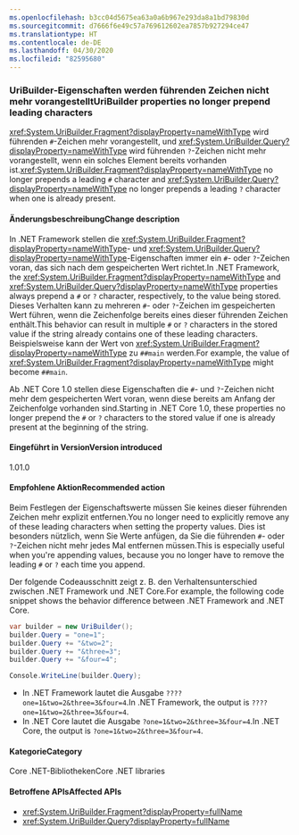 ```yaml
---
ms.openlocfilehash: b3cc04d5675ea63a0a6b967e293da8a1bd79830d
ms.sourcegitcommit: d7666f6e49c57a769612602ea7857b927294ce47
ms.translationtype: HT
ms.contentlocale: de-DE
ms.lasthandoff: 04/30/2020
ms.locfileid: "82595680"
---
```

### <a name="uribuilder-properties-no-longer-prepend-leading-characters"></a><span data-ttu-id="e6d39-101">UriBuilder-Eigenschaften werden führenden Zeichen nicht mehr vorangestellt</span><span class="sxs-lookup"><span data-stu-id="e6d39-101">UriBuilder properties no longer prepend leading characters</span></span>

<span data-ttu-id="e6d39-102"><xref:System.UriBuilder.Fragment?displayProperty=nameWithType> wird führenden `#`-Zeichen mehr vorangestellt, und <xref:System.UriBuilder.Query?displayProperty=nameWithType> wird führenden `?`-Zeichen nicht mehr vorangestellt, wenn ein solches Element bereits vorhanden ist.</span><span class="sxs-lookup"><span data-stu-id="e6d39-102"><xref:System.UriBuilder.Fragment?displayProperty=nameWithType> no longer prepends a leading `#` character and <xref:System.UriBuilder.Query?displayProperty=nameWithType> no longer prepends a leading `?` character when one is already present.</span></span>

#### <a name="change-description"></a><span data-ttu-id="e6d39-103">Änderungsbeschreibung</span><span class="sxs-lookup"><span data-stu-id="e6d39-103">Change description</span></span>

<span data-ttu-id="e6d39-104">In .NET Framework stellen die <xref:System.UriBuilder.Fragment?displayProperty=nameWithType>- und <xref:System.UriBuilder.Query?displayProperty=nameWithType>-Eigenschaften immer ein `#`- oder `?`-Zeichen voran, das sich nach dem gespeicherten Wert richtet.</span><span class="sxs-lookup"><span data-stu-id="e6d39-104">In .NET Framework, the <xref:System.UriBuilder.Fragment?displayProperty=nameWithType> and <xref:System.UriBuilder.Query?displayProperty=nameWithType> properties always prepend a `#` or `?` character, respectively, to the value being stored.</span></span> <span data-ttu-id="e6d39-105">Dieses Verhalten kann zu mehreren `#`- oder `?`-Zeichen im gespeicherten Wert führen, wenn die Zeichenfolge bereits eines dieser führenden Zeichen enthält.</span><span class="sxs-lookup"><span data-stu-id="e6d39-105">This behavior can result in multiple `#` or `?` characters in the stored value if the string already contains one of these leading characters.</span></span> <span data-ttu-id="e6d39-106">Beispielsweise kann der Wert von <xref:System.UriBuilder.Fragment?displayProperty=nameWithType> zu `##main` werden.</span><span class="sxs-lookup"><span data-stu-id="e6d39-106">For example, the value of <xref:System.UriBuilder.Fragment?displayProperty=nameWithType> might become `##main`.</span></span>

<span data-ttu-id="e6d39-107">Ab .NET Core 1.0 stellen diese Eigenschaften die `#`- und `?`-Zeichen nicht mehr dem gespeicherten Wert voran, wenn diese bereits am Anfang der Zeichenfolge vorhanden sind.</span><span class="sxs-lookup"><span data-stu-id="e6d39-107">Starting in .NET Core 1.0, these properties no longer prepend the `#` or `?` characters to the stored value if one is already present at the beginning of the string.</span></span>

#### <a name="version-introduced"></a><span data-ttu-id="e6d39-108">Eingeführt in Version</span><span class="sxs-lookup"><span data-stu-id="e6d39-108">Version introduced</span></span>

<span data-ttu-id="e6d39-109">1.0</span><span class="sxs-lookup"><span data-stu-id="e6d39-109">1.0</span></span>

#### <a name="recommended-action"></a><span data-ttu-id="e6d39-110">Empfohlene Aktion</span><span class="sxs-lookup"><span data-stu-id="e6d39-110">Recommended action</span></span>

<span data-ttu-id="e6d39-111">Beim Festlegen der Eigenschaftswerte müssen Sie keines dieser führenden Zeichen mehr explizit entfernen.</span><span class="sxs-lookup"><span data-stu-id="e6d39-111">You no longer need to explicitly remove any of these leading characters when setting the property values.</span></span> <span data-ttu-id="e6d39-112">Dies ist besonders nützlich, wenn Sie Werte anfügen, da Sie die führenden `#`- oder `?`-Zeichen nicht mehr jedes Mal entfernen müssen.</span><span class="sxs-lookup"><span data-stu-id="e6d39-112">This is especially useful when you're appending values, because you no longer have to remove the leading `#` or `?` each time you append.</span></span>

<span data-ttu-id="e6d39-113">Der folgende Codeausschnitt zeigt z. B. den Verhaltensunterschied zwischen .NET Framework und .NET Core.</span><span class="sxs-lookup"><span data-stu-id="e6d39-113">For example, the following code snippet shows the behavior difference between .NET Framework and .NET Core.</span></span>

```csharp
var builder = new UriBuilder();
builder.Query = "one=1";
builder.Query += "&two=2";
builder.Query += "&three=3";
builder.Query += "&four=4";

Console.WriteLine(builder.Query);
```

- <span data-ttu-id="e6d39-114">In .NET Framework lautet die Ausgabe `????one=1&two=2&three=3&four=4`.</span><span class="sxs-lookup"><span data-stu-id="e6d39-114">In .NET Framework, the output is `????one=1&two=2&three=3&four=4`.</span></span>
- <span data-ttu-id="e6d39-115">In .NET Core lautet die Ausgabe `?one=1&two=2&three=3&four=4`.</span><span class="sxs-lookup"><span data-stu-id="e6d39-115">In .NET Core, the output is `?one=1&two=2&three=3&four=4`.</span></span>

#### <a name="category"></a><span data-ttu-id="e6d39-116">Kategorie</span><span class="sxs-lookup"><span data-stu-id="e6d39-116">Category</span></span>

<span data-ttu-id="e6d39-117">Core .NET-Bibliotheken</span><span class="sxs-lookup"><span data-stu-id="e6d39-117">Core .NET libraries</span></span>

#### <a name="affected-apis"></a><span data-ttu-id="e6d39-118">Betroffene APIs</span><span class="sxs-lookup"><span data-stu-id="e6d39-118">Affected APIs</span></span>

- <xref:System.UriBuilder.Fragment?displayProperty=fullName>
- <xref:System.UriBuilder.Query?displayProperty=fullName>

<!--

#### Affected APIs

- `T:System.UriBuilder.Fragment`
- `T:System.UriBuilder.Query`

-->
